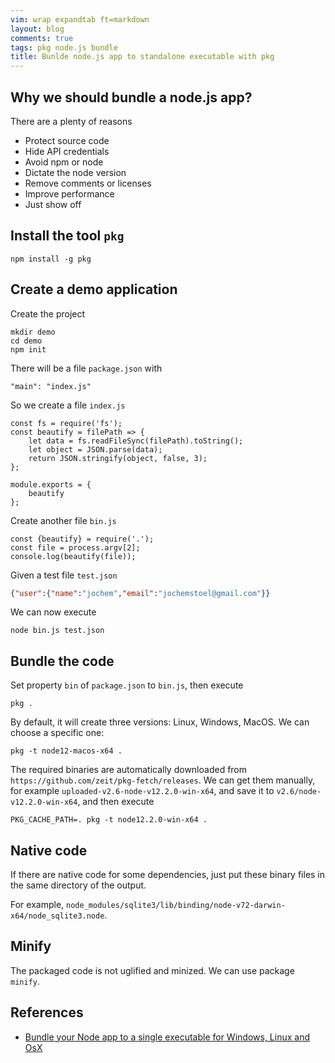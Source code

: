 ```yaml
---
vim: wrap expandtab ft=markdown
layout: blog
comments: true
tags: pkg node.js bundle
title: Bunlde node.js app to standalone executable with pkg
---
```


## Why we should bundle a node.js app?

There are a plenty of reasons 

  * Protect source code
  * Hide API credentials
  * Avoid npm or node
  * Dictate the node version
  * Remove comments or licenses
  * Improve performance
  * Just show off

## Install the tool `pkg`

```
npm install -g pkg
```

## Create a demo application

Create the project
```
mkdir demo
cd demo
npm init
```
There will be a file `package.json` with
```
"main": "index.js"
```

So we create a file `index.js`

```
const fs = require('fs');
const beautify = filePath => {
	let data = fs.readFileSync(filePath).toString();
	let object = JSON.parse(data);
	return JSON.stringify(object, false, 3);
};

module.exports = {
	beautify
};
```

Create another file `bin.js`
```
const {beautify} = require('.');
const file = process.argv[2];
console.log(beautify(file));
```

Given a test file `test.json`
```json
{"user":{"name":"jochem","email":"jochemstoel@gmail.com"}}
```

We can now execute
```
node bin.js test.json
```

## Bundle the code

Set property `bin` of `package.json` to `bin.js`, then execute

```
pkg .
```

By default, it will create three versions: Linux, Windows, MacOS. We can choose a specific one:

```
pkg -t node12-macos-x64 .
```

The required binaries are automatically downloaded from `https://github.com/zeit/pkg-fetch/releases`.
We can get them manually, for example `uploaded-v2.6-node-v12.2.0-win-x64`, and save it to `v2.6/node-v12.2.0-win-x64`, and then execute

```
PKG_CACHE_PATH=. pkg -t node12.2.0-win-x64 .
```

## Native code

If there are native code for some dependencies, just put these binary files in the same directory of the output.

For example, `node_modules/sqlite3/lib/binding/node-v72-darwin-x64/node_sqlite3.node`.

## Minify

The packaged code is not uglified and minized. We can use package `minify`.

## References

  * [Bundle your Node app to a single executable for Windows, Linux and OsX](https://dev.to/jochemstoel/bundle-your-node-app-to-a-single-executable-for-windows-linux-and-osx-2c89)

